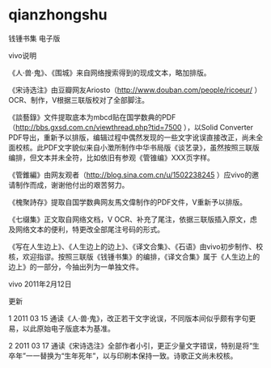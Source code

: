 # qianzhongshu
钱锺书集 电子版



vivo说明

《人·兽·鬼》、《围城》来自网络搜索得到的现成文本，略加排版。

《宋诗选注》由豆瓣网友Ariosto（http://www.douban.com/people/ricoeur/ ）OCR、制作，V根据三联版校对了全部脚注。

《談藝錄》文件提取底本为mbcd贴在国学数典的PDF（http://bbs.gxsd.com.cn/viewthread.php?tid=7500 ），以Solid Converter PDF导出，重新予以排版，编辑过程中偶然发现的一些文字讹误直接改正，尚未全面校核。此PDF文字貌似来自小澂所制作中华书局版《谈艺录》，虽然按照三联版编排，但文本并未全符，比如依旧有参观《管锥编》XXX页字样。

《管錐編》由网友观者（http://blog.sina.com.cn/u/1502238245 ）应vivo的邀请制作而成，谢谢他付出的艰苦努力。

《槐聚詩存》提取自国学数典网友馬文偉制作的PDF文件，V重新予以排版。

《七缀集》正文取自网络文档，V OCR、补充了尾注，依据三联版插入原文，虑及网络文本的便利，特更改全部尾注号码的形式。

《写在人生边上》、《人生边上的边上》、《译文合集》、《石语》由vivo初步制作、校核，欢迎指谬。按照三联版《钱锺书集》的编排，《译文合集》属于《人生边上的边上》的一部分，今抽出列为一单独文件。

vivo 2011年2月12日



更新


1 2011 03 15 通读《人·兽·鬼》，改正若干文字讹误，不同版本间似乎颇有字句更易，以此原始电子版底本为基准。

2 2011 03 17 通读《宋诗选注》全部作者小引，更正少量文字错误，特别是将“生卒年”一一替换为“生年死年”，以与印刷本保持一致。诗歌正文尚未校核。
